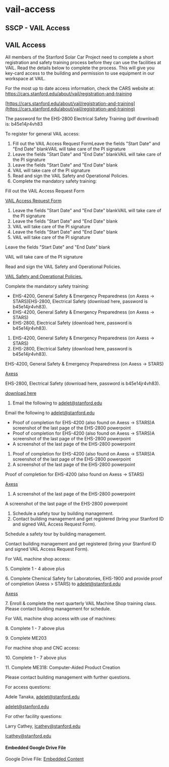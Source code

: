 # vail-access

## SSCP - VAIL Access

## VAIL Access

All members of the Stanford Solar Car Project need to complete a short registration and safety training process before they can use the facilities at VAIL. Read the details below to complete the process. This will give you key-card access to the building and permission to use equipment in our workspace at VAIL.

For the most up to date access information, check the CARS website at: https://cars.stanford.edu/about/vail/registration-and-training

[https://cars.stanford.edu/about/vail/registration-and-training](https://cars.stanford.edu/about/vail/registration-and-training)

The password for the EHS-2800 Electrical Safety Training (pdf download) is: b45e14jr4vh83

To register for general VAIL access:

1. Fill out the VAIL Access Request FormLeave the fields "Start Date" and "End Date" blankVAIL will take care of the PI signature
2. Leave the fields "Start Date" and "End Date" blankVAIL will take care of the PI signature
3. Leave the fields "Start Date" and "End Date" blank
4. VAIL will take care of the PI signature
5. Read and sign the VAIL Safety and Operational Policies.
6. Complete the mandatory safety training:

Fill out the VAIL Access Request Form

[VAIL Access Request Form](https://cars.stanford.edu/sites/default/files/vail_card_access_req_form.pdf)

1. Leave the fields "Start Date" and "End Date" blankVAIL will take care of the PI signature
2. Leave the fields "Start Date" and "End Date" blank
3. VAIL will take care of the PI signature
4. Leave the fields "Start Date" and "End Date" blank
5. VAIL will take care of the PI signature

Leave the fields "Start Date" and "End Date" blank

VAIL will take care of the PI signature

Read and sign the VAIL Safety and Operational Policies.

[VAIL Safety and Operational Policies.](https://cars.stanford.edu/sites/default/files/vail_safety_v4.1.pdf)

Complete the mandatory safety training:

* EHS-4200, General Safety & Emergency Preparedness (on Axess -> STARS)EHS-2800, Electrical Safety (download here, password is b45e14jr4vh83).
* EHS-4200, General Safety & Emergency Preparedness (on Axess -> STARS)
* EHS-2800, Electrical Safety (download here, password is b45e14jr4vh83).

1. EHS-4200, General Safety & Emergency Preparedness (on Axess -> STARS)
2. EHS-2800, Electrical Safety (download here, password is b45e14jr4vh83).

EHS-4200, General Safety & Emergency Preparedness (on Axess -> STARS)

[Axess](http://axess.stanford.edu/)

EHS-2800, Electrical Safety (download here, password is b45e14jr4vh83).

[download here](https://cars.stanford.edu/sites/default/files/e_safety_training.pdf)

1. Email the following to adelet@stanford.edu

Email the following to adelet@stanford.edu

* Proof of completion for EHS-4200 (also found on Axess -> STARS)A screenshot of the last page of the EHS-2800 powerpoint
* Proof of completion for EHS-4200 (also found on Axess -> STARS)A screenshot of the last page of the EHS-2800 powerpoint
* A screenshot of the last page of the EHS-2800 powerpoint

1. Proof of completion for EHS-4200 (also found on Axess -> STARS)A screenshot of the last page of the EHS-2800 powerpoint
2. A screenshot of the last page of the EHS-2800 powerpoint

Proof of completion for EHS-4200 (also found on Axess -> STARS)

[Axess](http://axess.stanford.edu/)

1. A screenshot of the last page of the EHS-2800 powerpoint

A screenshot of the last page of the EHS-2800 powerpoint

1. Schedule a safety tour by building management.
2. Contact building management and get registered (bring your Stanford ID and signed VAIL Access Request Form).

Schedule a safety tour by building management.

Contact building management and get registered (bring your Stanford ID and signed VAIL Access Request Form).

For VAIL machine shop access:

&#x20;      5\. Complete 1 - 4 above plus

&#x20;      6\. Complete Chemical Safety for Laboratories, EHS-1900 and provide proof of completion (Axess > STARS) to adelet@stanford.edu

[Axess](http://axess.stanford.edu/)

&#x20;      7\. Enroll & complete the next quarterly VAIL Machine Shop training class. Please contact building management for schedule.

For VAIL machine shop access with use of machines:&#x20;

&#x20;      8\. Complete 1 - 7 above plus

&#x20;      9\. Complete ME203

For machine shop and CNC access:

&#x20;      10\. Complete 1 - 7 above plus

&#x20;      11\. Complete ME318: Computer-Aided Product Creation

Please contact building management with further questions.

For access questions:

Adele Tanaka, adelet@stanford.edu

[adelet@stanford.edu](mailto:adelet@stanford.edu)

For other facility questions:

Larry Cathey, lcathey@stanford.edu

[lcathey@stanford.edu](mailto:lcathey@stanford.edu)

#### Embedded Google Drive File

Google Drive File: [Embedded Content](https://drive.google.com/embeddedfolderview?id=14YfY8zfjFMpLfUct72dvWmyxWBF4ddx1#list)
